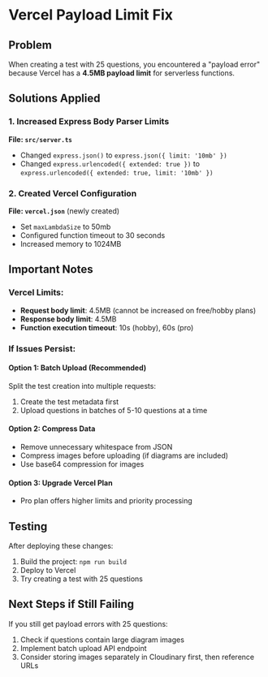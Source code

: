 # Vercel Payload Limit Fix

## Problem
When creating a test with 25 questions, you encountered a "payload error" because Vercel has a **4.5MB payload limit** for serverless functions.

## Solutions Applied

### 1. Increased Express Body Parser Limits
**File: `src/server.ts`**
- Changed `express.json()` to `express.json({ limit: '10mb' })`
- Changed `express.urlencoded({ extended: true })` to `express.urlencoded({ extended: true, limit: '10mb' })`

### 2. Created Vercel Configuration
**File: `vercel.json`** (newly created)
- Set `maxLambdaSize` to 50mb
- Configured function timeout to 30 seconds
- Increased memory to 1024MB

## Important Notes

### Vercel Limits:
- **Request body limit**: 4.5MB (cannot be increased on free/hobby plans)
- **Response body limit**: 4.5MB
- **Function execution timeout**: 10s (hobby), 60s (pro)

### If Issues Persist:

#### Option 1: Batch Upload (Recommended)
Split the test creation into multiple requests:
1. Create the test metadata first
2. Upload questions in batches of 5-10 questions at a time

#### Option 2: Compress Data
- Remove unnecessary whitespace from JSON
- Compress images before uploading (if diagrams are included)
- Use base64 compression for images

#### Option 3: Upgrade Vercel Plan
- Pro plan offers higher limits and priority processing

## Testing
After deploying these changes:
1. Build the project: `npm run build`
2. Deploy to Vercel
3. Try creating a test with 25 questions

## Next Steps if Still Failing
If you still get payload errors with 25 questions:
1. Check if questions contain large diagram images
2. Implement batch upload API endpoint
3. Consider storing images separately in Cloudinary first, then reference URLs
